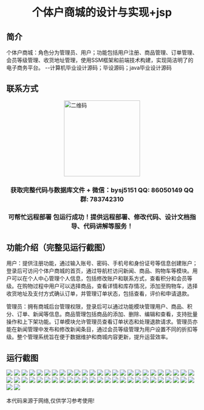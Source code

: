 <p><h1 align="center">个体户商城的设计与实现+jsp</h1></p>

## 简介
个体户商城：角色分为管理员、用户；功能包括用户注册、商品管理、订单管理、会员等级管理、收货地址管理，使用SSM框架和前端技术构建，实现简洁明了的电子商务平台。    --计算机毕业设计源码；毕设源码；java毕业设计源码


## 联系方式
<img src="https://bs-1329754181.cos.ap-shanghai.myqcloud.com/wx.jpg" alt="二维码" style="display: block; margin: 0 auto;" width="200px">
<p><h3 align="center">获取完整代码与数据库文件 + 微信：bysj5151 QQ: 86050149 QQ群: 783742310</h3></p>
<p><h3 align="center">可帮忙远程部署 包运行成功！提供远程部署、修改代码、设计文档指导、代码讲解等服务！</h3></p>

## 功能介绍（完整见运行截图）
用户：提供注册功能，通过输入账号、密码、手机号和身份证号等信息创建账户；登录后可访问个体户商城的首页，通过导航栏访问新闻、商品、购物车等模块。用户可以在个人中心管理个人信息，包括修改账户和联系方式，查看积分和会员等级。在购物过程中用户可以选择商品，查看详情和库存情况，添加至购物车，选择收货地址及支付方式确认订单，并管理订单状态，包括查看，评价和申请退款。

管理员：拥有商城后台管理权限，登录后可以通过功能模块管理用户、商品、积分、订单、新闻等信息。商品管理包括商品的添加、删除、编辑和查看，支持批量操作和上下架功能。订单模块允许管理员查看订单状态和处理退款请求。管理员亦能在新闻管理中发布和修改新闻条目，通过会员等级管理为用户设置不同的折扣等级。整个管理系统旨在便于数据维护和商城内容更新，提升运营效率。


## 运行截图
![](https://bs-1329754181.cos.ap-shanghai.myqcloud.com/ssm/IndividualShopMallJsp/img/001.jpg)
![](https://bs-1329754181.cos.ap-shanghai.myqcloud.com/ssm/IndividualShopMallJsp/img/002.jpg)
![](https://bs-1329754181.cos.ap-shanghai.myqcloud.com/ssm/IndividualShopMallJsp/img/003.jpg)
![](https://bs-1329754181.cos.ap-shanghai.myqcloud.com/ssm/IndividualShopMallJsp/img/004.jpg)
![](https://bs-1329754181.cos.ap-shanghai.myqcloud.com/ssm/IndividualShopMallJsp/img/005.jpg)
![](https://bs-1329754181.cos.ap-shanghai.myqcloud.com/ssm/IndividualShopMallJsp/img/006.jpg)
![](https://bs-1329754181.cos.ap-shanghai.myqcloud.com/ssm/IndividualShopMallJsp/img/007.jpg)
![](https://bs-1329754181.cos.ap-shanghai.myqcloud.com/ssm/IndividualShopMallJsp/img/008.jpg)
![](https://bs-1329754181.cos.ap-shanghai.myqcloud.com/ssm/IndividualShopMallJsp/img/009.jpg)
![](https://bs-1329754181.cos.ap-shanghai.myqcloud.com/ssm/IndividualShopMallJsp/img/010.jpg)
![](https://bs-1329754181.cos.ap-shanghai.myqcloud.com/ssm/IndividualShopMallJsp/img/011.jpg)
![](https://bs-1329754181.cos.ap-shanghai.myqcloud.com/ssm/IndividualShopMallJsp/img/012.jpg)
![](https://bs-1329754181.cos.ap-shanghai.myqcloud.com/ssm/IndividualShopMallJsp/img/013.jpg)
![](https://bs-1329754181.cos.ap-shanghai.myqcloud.com/ssm/IndividualShopMallJsp/img/014.jpg)
![](https://bs-1329754181.cos.ap-shanghai.myqcloud.com/ssm/IndividualShopMallJsp/img/015.jpg)
![](https://bs-1329754181.cos.ap-shanghai.myqcloud.com/ssm/IndividualShopMallJsp/img/016.jpg)
![](https://bs-1329754181.cos.ap-shanghai.myqcloud.com/ssm/IndividualShopMallJsp/img/017.jpg)
![](https://bs-1329754181.cos.ap-shanghai.myqcloud.com/ssm/IndividualShopMallJsp/img/018.jpg)
![](https://bs-1329754181.cos.ap-shanghai.myqcloud.com/ssm/IndividualShopMallJsp/img/019.jpg)
![](https://bs-1329754181.cos.ap-shanghai.myqcloud.com/ssm/IndividualShopMallJsp/img/020.jpg)
![](https://bs-1329754181.cos.ap-shanghai.myqcloud.com/ssm/IndividualShopMallJsp/img/021.jpg)
![](https://bs-1329754181.cos.ap-shanghai.myqcloud.com/ssm/IndividualShopMallJsp/img/022.jpg)
![](https://bs-1329754181.cos.ap-shanghai.myqcloud.com/ssm/IndividualShopMallJsp/img/023.jpg)
![](https://bs-1329754181.cos.ap-shanghai.myqcloud.com/ssm/IndividualShopMallJsp/img/024.jpg)
![](https://bs-1329754181.cos.ap-shanghai.myqcloud.com/ssm/IndividualShopMallJsp/img/025.jpg)
![](https://bs-1329754181.cos.ap-shanghai.myqcloud.com/ssm/IndividualShopMallJsp/img/026.jpg)
![](https://bs-1329754181.cos.ap-shanghai.myqcloud.com/ssm/IndividualShopMallJsp/img/027.jpg)
![](https://bs-1329754181.cos.ap-shanghai.myqcloud.com/ssm/IndividualShopMallJsp/img/028.jpg)
![](https://bs-1329754181.cos.ap-shanghai.myqcloud.com/ssm/IndividualShopMallJsp/img/029.jpg)
![](https://bs-1329754181.cos.ap-shanghai.myqcloud.com/ssm/IndividualShopMallJsp/img/030.jpg)
![](https://bs-1329754181.cos.ap-shanghai.myqcloud.com/ssm/IndividualShopMallJsp/img/031.jpg)
![](https://bs-1329754181.cos.ap-shanghai.myqcloud.com/ssm/IndividualShopMallJsp/img/032.jpg)
![](https://bs-1329754181.cos.ap-shanghai.myqcloud.com/ssm/IndividualShopMallJsp/img/033.jpg)
![](https://bs-1329754181.cos.ap-shanghai.myqcloud.com/ssm/IndividualShopMallJsp/img/034.jpg)
![](https://bs-1329754181.cos.ap-shanghai.myqcloud.com/ssm/IndividualShopMallJsp/img/035.jpg)
![](https://bs-1329754181.cos.ap-shanghai.myqcloud.com/ssm/IndividualShopMallJsp/img/036.jpg)
![](https://bs-1329754181.cos.ap-shanghai.myqcloud.com/ssm/IndividualShopMallJsp/img/037.jpg)
![](https://bs-1329754181.cos.ap-shanghai.myqcloud.com/ssm/IndividualShopMallJsp/img/038.jpg)
![](https://bs-1329754181.cos.ap-shanghai.myqcloud.com/ssm/IndividualShopMallJsp/img/039.jpg)
![](https://bs-1329754181.cos.ap-shanghai.myqcloud.com/ssm/IndividualShopMallJsp/img/040.jpg)
![](https://bs-1329754181.cos.ap-shanghai.myqcloud.com/ssm/IndividualShopMallJsp/img/041.jpg)
![](https://bs-1329754181.cos.ap-shanghai.myqcloud.com/ssm/IndividualShopMallJsp/img/042.jpg)
![](https://bs-1329754181.cos.ap-shanghai.myqcloud.com/ssm/IndividualShopMallJsp/img/043.jpg)
![](https://bs-1329754181.cos.ap-shanghai.myqcloud.com/ssm/IndividualShopMallJsp/img/044.jpg)
![](https://bs-1329754181.cos.ap-shanghai.myqcloud.com/ssm/IndividualShopMallJsp/img/045.jpg)
![](https://bs-1329754181.cos.ap-shanghai.myqcloud.com/ssm/IndividualShopMallJsp/img/046.jpg)
![](https://bs-1329754181.cos.ap-shanghai.myqcloud.com/ssm/IndividualShopMallJsp/img/047.jpg)
![](https://bs-1329754181.cos.ap-shanghai.myqcloud.com/ssm/IndividualShopMallJsp/img/048.jpg)
![](https://bs-1329754181.cos.ap-shanghai.myqcloud.com/ssm/IndividualShopMallJsp/img/049.jpg)
![](https://bs-1329754181.cos.ap-shanghai.myqcloud.com/ssm/IndividualShopMallJsp/img/050.jpg)
![](https://bs-1329754181.cos.ap-shanghai.myqcloud.com/ssm/IndividualShopMallJsp/img/051.jpg)
![](https://bs-1329754181.cos.ap-shanghai.myqcloud.com/ssm/IndividualShopMallJsp/img/052.jpg)

<p>本代码来源于网络,仅供学习参考使用!</p>
